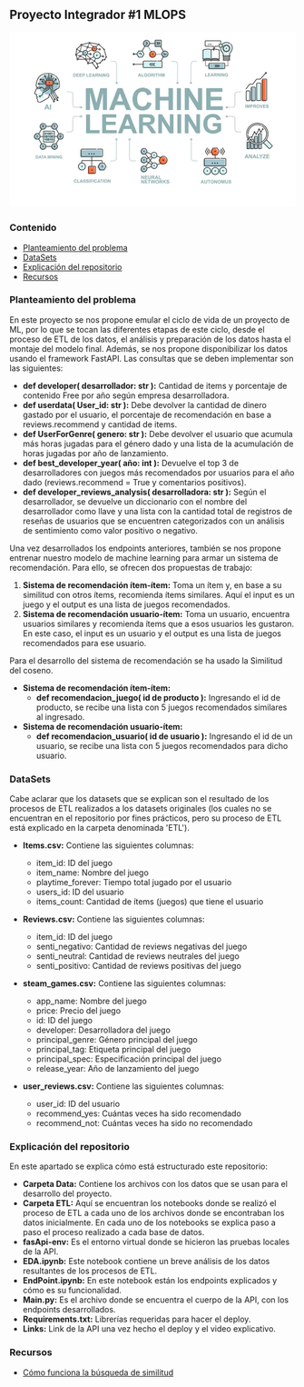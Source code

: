 ## Proyecto Integrador #1 MLOPS

![alt text](image.png)
### Contenido
- [Planteamiento del problema](#planteamiento-del-problema)
- [DataSets](#datasets)
- [Explicación del repositorio](#explicación-del-repositorio)
- [Recursos](#recursos)

### Planteamiento del problema
En este proyecto se nos propone emular el ciclo de vida de un proyecto de ML, por lo que se tocan las diferentes etapas de este ciclo, desde el proceso de ETL de los datos, el análisis y preparación de los datos hasta el montaje del modelo final. Además, se nos propone disponibilizar los datos usando el framework FastAPI. Las consultas que se deben implementar son las siguientes:

- **def developer( desarrollador: str ):** Cantidad de items y porcentaje de contenido Free por año según empresa desarrolladora.
- **def userdata( User_id: str ):** Debe devolver la cantidad de dinero gastado por el usuario, el porcentaje de recomendación en base a reviews.recommend y cantidad de items.
- **def UserForGenre( genero: str ):** Debe devolver el usuario que acumula más horas jugadas para el género dado y una lista de la acumulación de horas jugadas por año de lanzamiento.
- **def best_developer_year( año: int ):** Devuelve el top 3 de desarrolladores con juegos más recomendados por usuarios para el año dado (reviews.recommend = True y comentarios positivos).
- **def developer_reviews_analysis( desarrolladora: str ):** Según el desarrollador, se devuelve un diccionario con el nombre del desarrollador como llave y una lista con la cantidad total de registros de reseñas de usuarios que se encuentren categorizados con un análisis de sentimiento como valor positivo o negativo.

Una vez desarrollados los endpoints anteriores, también se nos propone entrenar nuestro modelo de machine learning para armar un sistema de recomendación. Para ello, se ofrecen dos propuestas de trabajo: 

1. **Sistema de recomendación ítem-ítem:** Toma un ítem y, en base a su similitud con otros ítems, recomienda ítems similares. Aquí el input es un juego y el output es una lista de juegos recomendados.
2. **Sistema de recomendación usuario-ítem:** Toma un usuario, encuentra usuarios similares y recomienda ítems que a esos usuarios les gustaron. En este caso, el input es un usuario y el output es una lista de juegos recomendados para ese usuario.

Para el desarrollo del sistema de recomendación se ha usado la Similitud del coseno. 

- **Sistema de recomendación ítem-ítem:**
  - **def recomendacion_juego( id de producto ):** Ingresando el id de producto, se recibe una lista con 5 juegos recomendados similares al ingresado.
- **Sistema de recomendación usuario-ítem:**
  - **def recomendacion_usuario( id de usuario ):** Ingresando el id de un usuario, se recibe una lista con 5 juegos recomendados para dicho usuario.

### DataSets
Cabe aclarar que los datasets que se explican son el resultado de los procesos de ETL realizados a los datasets originales (los cuales no se encuentran en el repositorio por fines prácticos, pero su proceso de ETL está explicado en la carpeta denominada 'ETL').

- **Items.csv:** Contiene las siguientes columnas:
  - item_id: ID del juego
  - item_name: Nombre del juego
  - playtime_forever: Tiempo total jugado por el usuario
  - users_id: ID del usuario
  - items_count: Cantidad de ítems (juegos) que tiene el usuario

- **Reviews.csv:** Contiene las siguientes columnas:
  - item_id: ID del juego
  - senti_negativo: Cantidad de reviews negativas del juego
  - senti_neutral: Cantidad de reviews neutrales del juego
  - senti_positivo: Cantidad de reviews positivas del juego

- **steam_games.csv:** Contiene las siguientes columnas:
  - app_name: Nombre del juego
  - price: Precio del juego
  - id: ID del juego
  - developer: Desarrolladora del juego
  - principal_genre: Género principal del juego
  - principal_tag: Etiqueta principal del juego
  - principal_spec: Especificación principal del juego
  - release_year: Año de lanzamiento del juego

- **user_reviews.csv:** Contiene las siguientes columnas:
  - user_id: ID del usuario
  - recommend_yes: Cuántas veces ha sido recomendado
  - recommend_not: Cuántas veces ha sido no recomendado

### Explicación del repositorio
En este apartado se explica cómo está estructurado este repositorio:

- **Carpeta Data:** Contiene los archivos con los datos que se usan para el desarrollo del proyecto.
- **Carpeta ETL:** Aquí se encuentran los notebooks donde se realizó el proceso de ETL a cada uno de los archivos donde se encontraban los datos inicialmente. En cada uno de los notebooks se explica paso a paso el proceso realizado a cada base de datos.
- **fasApi-env:** Es el entorno virtual donde se hicieron las pruebas locales de la API.
- **EDA.ipynb:** Este notebook contiene un breve análisis de los datos resultantes de los procesos de ETL.
- **EndPoint.ipynb:** En este notebook están los endpoints explicados y cómo es su funcionalidad.
- **Main.py:** Es el archivo donde se encuentra el cuerpo de la API, con los endpoints desarrollados.
- **Requirements.txt:** Librerías requeridas para hacer el deploy.
- **Links:** Link de la API una vez hecho el deploy y el video explicativo.

### Recursos
- [Cómo funciona la búsqueda de similitud](https://pro.arcgis.com/es/pro-app/latest/tool-reference/spatial-statistics/how-similarity-search-works.htm#:~:text=El%20%C3%ADndice%20de%20similitud%20de%20coseno%20oscila%20entre%201%2C0,una%20mayor%20o%20menor%20escala.)